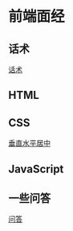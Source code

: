 # 前端面经

## 话术

[话术](面经/话术.md)

## HTML

## CSS
[垂直水平居中](知识/css/水平垂直居中.md)

## JavaScript

## 一些问答

[问答](面经/问答.md)

